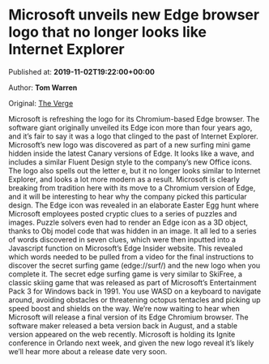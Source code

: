 
# Microsoft unveils new Edge browser logo that no longer looks like Internet Explorer

Published at: **2019-11-02T19:22:00+00:00**

Author: **Tom Warren**

Original: [The Verge](https://www.theverge.com/2019/11/2/20944341/microsoft-edge-chromium-browser-logo-icon-wave-surf-new)

Microsoft is refreshing the logo for its Chromium-based Edge browser. The software giant originally unveiled its Edge icon more than four years ago, and it’s fair to say it was a logo that clinged to the past of Internet Explorer. Microsoft’s new logo was discovered as part of a new surfing mini game hidden inside the latest Canary versions of Edge. It looks like a wave, and includes a similar Fluent Design style to the company’s new Office icons.
The logo also spells out the letter e, but it no longer looks similar to Internet Explorer, and looks a lot more modern as a result. Microsoft is clearly breaking from tradition here with its move to a Chromium version of Edge, and it will be interesting to hear why the company picked this particular design.
The Edge icon was revealed in an elaborate Easter Egg hunt where Microsoft employees posted cryptic clues to a series of puzzles and images. Puzzle solvers even had to render an Edge icon as a 3D object, thanks to Obj model code that was hidden in an image. It all led to a series of words discovered in seven clues, which were then inputted into a Javascript function on Microsoft’s Edge Insider website. This revealed which words needed to be pulled from a video for the final instructions to discover the secret surfing game (edge://surf/) and the new logo when you complete it.
The secret edge surfing game is very similar to SkiFree, a classic skiing game that was released as part of Microsoft’s Entertainment Pack 3 for Windows back in 1991. You use WASD on a keyboard to navigate around, avoiding obstacles or threatening octopus tentacles and picking up speed boost and shields on the way.
We’re now waiting to hear when Microsoft will release a final version of its Edge Chromium browser. The software maker released a beta version back in August, and a stable version appeared on the web recently. Microsoft is holding its Ignite conference in Orlando next week, and given the new logo reveal it’s likely we’ll hear more about a release date very soon.
